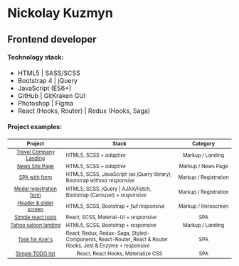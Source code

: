# Nickolay Kuzmyn 
## Frontend developer

#### Technology stack:
<ul>
<li>HTML5 | SASS/SCSS</li>
<li>Bootstrap 4 | jQuery</li>
<li>JavaScript (ES6+)</li>
<li>GitHub | GitKraken GUI</li>
<li>Photoshop | Figma</li>
<li>React (Hooks, Router) | Redux (Hooks, Saga)</li>
</ul>

#### Project examples:

<div class="w3-responsive">
<table style="font-size: 80%" width="100%" class="w3-table-all notranslate" id="myTable">
<thead>
<tr class="w3-white">
<th width="25%">Project</th>
<th width="50%">Stack</th>
<th width="25%">Category</th>
</tr>
</thead>
<tbody>
<tr>
<td align="center"><a href="https://n-icko.github.io/TravelCompanyLandingPage">Travel Company Landing</a></td>
<td>HTML5, SCSS + <em>adaptive</em></td>
<td align="center">Markup / Landing</td>
</tr>
<tr>
<td align="center"><a href="https://n-icko.github.io/testTask__News-site-markup/">News Site Page</a></td>
<td>HTML5, SCSS + <em>adaptive</em></td>
<td align="center">Markup / News Page</td>
</tr>
<tr>
<td align="center"><a href="https://n-icko.github.io/testTask__SPA-with-form/">SPA with form</a></td>
<td> HTML5, SCSS, JavaScript (as jQuery library), Bootstrap <em>without responsive </em></td>
<td align="center"> Markup / Registration</td>
</tr>
<tr>
<td align="center"><a href="https://n-icko.github.io/testTask__Modal-registration/"> Modal registration form</a></td>
<td> HTML5, SCSS, jQuery | AJAX/Fetch, Bootstrap (Carousel) + <em>responsive</em></td>
<td align="center"> Markup / Registration</td>
</tr>
<tr>
<td align="center"><a href="https://github.com/N-icko/testTask__Title-page"> Header & slider screen</a></td>
<td> HTML5, SCSS, Bootstrap + <em>full responsive</em></td>
<td align="center"> Markup / Heroscreen</td>
</tr>
<tr>
<td align="center"><a href="https://n-icko.github.io/react-tools/"> Simple react tools</a></td>
<td> React, SCSS, Material-UI + <em>responsive</em></td>
<td align="center"> SPA</td>
</tr>
<tr>
<td align="center"><a href="https://n-icko.github.io/testTask__TattooLandingPage/"> Tattoo saloon landing</a></td>
<td> HTML5, SCSS, Bootstrap + <em>responsive</em></td>
<td align="center"> Markup / Landing </td>
</tr>
 <tr>
<td align="center"><a href="https://github.com/N-icko/axels-test-task">Task for Axel`s</a></td>
<td> React, Redux, Redux-Saga, Styled-Components, React-Router, React & Router Hooks, Jest & Enzyme  + <em>responsive</em></td>
<td align="center"> SPA </td>
</tr>
<tr>
<td align="center"><a href="https://github.com/N-icko/react-todo">Simple TODO list</a></td>
<td align="center"> React, React Hooks, Materialize CSS</td>
<td align="center"> SPA </td>
</tr>
</tbody>
</table>
</div>
